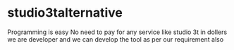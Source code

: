 # studio3talternative

Programming is easy
No need to pay for any service like studio 3t in dollers
we are developer and we can develop the tool as per our requirement also

